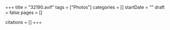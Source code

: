 +++
title = "32190.avif"
tags = ["Photos"]
categories = []
startDate = ""
draft = false
pages = []

citations = []
+++
